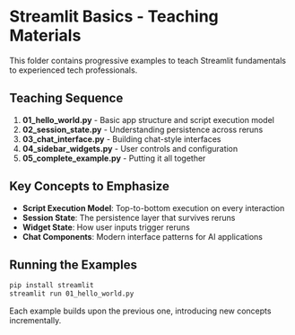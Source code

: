 # Streamlit Basics - Teaching Materials

This folder contains progressive examples to teach Streamlit fundamentals to experienced tech professionals.

## Teaching Sequence

1. **01_hello_world.py** - Basic app structure and script execution model
2. **02_session_state.py** - Understanding persistence across reruns
3. **03_chat_interface.py** - Building chat-style interfaces
4. **04_sidebar_widgets.py** - User controls and configuration
5. **05_complete_example.py** - Putting it all together

## Key Concepts to Emphasize

- **Script Execution Model**: Top-to-bottom execution on every interaction
- **Session State**: The persistence layer that survives reruns
- **Widget State**: How user inputs trigger reruns
- **Chat Components**: Modern interface patterns for AI applications

## Running the Examples

```bash
pip install streamlit
streamlit run 01_hello_world.py
```

Each example builds upon the previous one, introducing new concepts incrementally.
